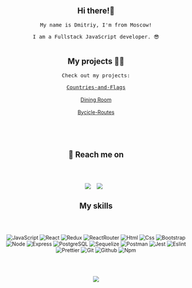 <h2 align="center">Hi there!🤘</h2>
<p align="center">
  <samp>My name is Dmitriy, I'm from Moscow! <br> <br> I am a Fullstack JavaScript developer. 😎
  </samp>
  <br> <br>
</p>

<h2 align="center">My projects 👨‍💻</h2>

<p align="center">
  <samp>Check out my projects:
  <br> <br>
   <a href="https://github.com/YZDmitriy/Countries-and-Flags" target="_blank">Countries-and-Flags</a>
  </samp>
  <br> <br>
   <a href="https://github.com/YZDmitriy/DiningRoom" target="_blank">Dining Room</a>
  </samp>
  <br> <br>
  <a href="https://github.com/YZDmitriy/bycicle-routes" target="_blank">Bycicle-Routes</a>
  </samp>
  <br> <br>
</p>
 <br> <br>

<h2 align="center">💬 Reach me on</h2>

<br><br>

<p align="center" align='right'>
  <a target="_blank" href="mailto:dyuzef@gmail.com"><img
    src="https://img.shields.io/badge/Gmail-20232A?style=for-the-badge&logo=gmail"/></a>&nbsp;&nbsp;&nbsp;
  <a target="_blank" href="https://t.me/dmitri_yz"><img
    src="https://img.shields.io/badge/Telegram-20232A?style=for-the-badge&logo=telegram"/></a>&nbsp;&nbsp;&nbsp;
</p>

<h2 align="center">My skills</h2>

<br><br>

<div align="center">

  ![JavaScript](https://img.shields.io/badge/JavaScript-20232A?style=for-the-badge&logo=javascript)
  ![React](https://img.shields.io/badge/React-20232A?style=for-the-badge&logo=react)
  ![Redux](https://img.shields.io/badge/Redux-20232A?style=for-the-badge&logo=redux&logoColor=7749BD)
  ![ReactRouter](https://img.shields.io/badge/React_Router-20232A?style=for-the-badge&logo=react-router)
  ![Html](https://img.shields.io/badge/HTML5-20232A?style=for-the-badge&logo=html5)
  ![Css](https://img.shields.io/badge/CSS3-20232A?style=for-the-badge&logo=css3&logoColor=369AD6)
  ![Bootstrap](https://img.shields.io/badge/Bootstrap-20232A?style=for-the-badge&logo=bootstrap)
  ![Node](https://img.shields.io/badge/node-20232A?style=for-the-badge&logo=node.js)
  ![Express](https://img.shields.io/badge/express-20232A?style=for-the-badge&logo=express)
  ![PostgreSQL](https://img.shields.io/badge/postgresql-20232A?style=for-the-badge&logo=postgresql)
  ![Sequelize](https://img.shields.io/badge/Sequelize-20232A?style=for-the-badge&logo=Sequelize)
  ![Postman](https://img.shields.io/badge/postman-20232A?style=for-the-badge&logo=postman)
  ![Jest](https://img.shields.io/badge/jest-20232A?style=for-the-badge&logo=jest&logoColor=99424F)
  ![Eslint](https://img.shields.io/badge/eslint-20232A?style=for-the-badge&logo=eslint&logoColor=7C7CEA)
  ![Prettier](https://img.shields.io/badge/prettier-20232A?style=for-the-badge&logo=prettier)
  ![Git](https://img.shields.io/badge/git-20232A?style=for-the-badge&logo=git)
  ![Github](https://img.shields.io/badge/github-20232A?style=for-the-badge&logo=github)
  ![Npm](https://img.shields.io/badge/npm-20232A?style=for-the-badge&logo=npm)

</div>
<br> <br>
<div align="center">

  ![](https://visitor-badge.glitch.me/badge?page_id=YZDmitriy)

</div>
